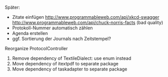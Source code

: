 Später:

 * Zitate einfügen
	http://www.programmableweb.com/api/xkcd-swagger
	http://www.programmableweb.com/api/chuck-norris-facts (bad quality)
 * Protokoll-Nummer automatisch zählen
 * Agenda erstellen
 * ggf. Sortierung der Journals nach Zeitstempel?
 
Reorganize ProtocolController
   
 1. Remove dependency of TextileDialect: use enum instead
 1. Move dependency of itextpdf to separate package
 1. Move dependency of taskadapter to separate package
 